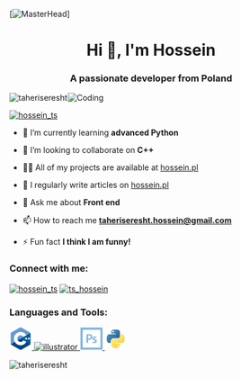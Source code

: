 [![MasterHead](https://1.bp.blogspot.com/-7A4WynwLsM...)]
<h1 align="center">Hi 👋, I'm Hossein</h1>
<h3 align="center">A passionate developer from Poland</h3>
<img align="right" alt="Coding" width="400" src="https://cdn.dribbble.com/users/116207...">


<p align="left"> <img src="https://komarev.com/ghpvc/?username=taheriseresht&label=Profile%20views&color=0e75b6&style=flat" alt="taheriseresht" /> </p>

<p align="left"> <a href="https://twitter.com/hossein_ts" target="blank"><img src="https://img.shields.io/twitter/follow/hossein_ts?logo=twitter&style=for-the-badge" alt="hossein_ts" /></a> </p>

- 🌱 I’m currently learning **advanced Python**

- 👯 I’m looking to collaborate on **C++**

- 👨‍💻 All of my projects are available at [hossein.pl](hossein.pl)

- 📝 I regularly write articles on [hossein.pl](hossein.pl)

- 💬 Ask me about **Front end**

- 📫 How to reach me **taheriseresht.hossein@gmail.com**

- ⚡ Fun fact **I think I am funny!**

<h3 align="left">Connect with me:</h3>
<p align="left">
<a href="https://twitter.com/hossein_ts" target="blank"><img align="center" src="https://raw.githubusercontent.com/rahuldkjain/github-profile-readme-generator/master/src/images/icons/Social/twitter.svg" alt="hossein_ts" height="30" width="40" /></a>
<a href="https://instagram.com/ts_hossein" target="blank"><img align="center" src="https://raw.githubusercontent.com/rahuldkjain/github-profile-readme-generator/master/src/images/icons/Social/instagram.svg" alt="ts_hossein" height="30" width="40" /></a>
</p>

<h3 align="left">Languages and Tools:</h3>
<p align="left"> <a href="https://www.w3schools.com/cpp/" target="_blank" rel="noreferrer"> <img src="https://raw.githubusercontent.com/devicons/devicon/master/icons/cplusplus/cplusplus-original.svg" alt="cplusplus" width="40" height="40"/> </a> <a href="https://www.adobe.com/in/products/illustrator.html" target="_blank" rel="noreferrer"> <img src="https://www.vectorlogo.zone/logos/adobe_illustrator/adobe_illustrator-icon.svg" alt="illustrator" width="40" height="40"/> </a> <a href="https://www.photoshop.com/en" target="_blank" rel="noreferrer"> <img src="https://raw.githubusercontent.com/devicons/devicon/master/icons/photoshop/photoshop-line.svg" alt="photoshop" width="40" height="40"/> </a> <a href="https://www.python.org" target="_blank" rel="noreferrer"> <img src="https://raw.githubusercontent.com/devicons/devicon/master/icons/python/python-original.svg" alt="python" width="40" height="40"/> </a> </p>

<p><img align="center" src="https://github-readme-stats.vercel.app/api/top-langs?username=taheriseresht&show_icons=true&locale=en&layout=compact" alt="taheriseresht" /></p>
